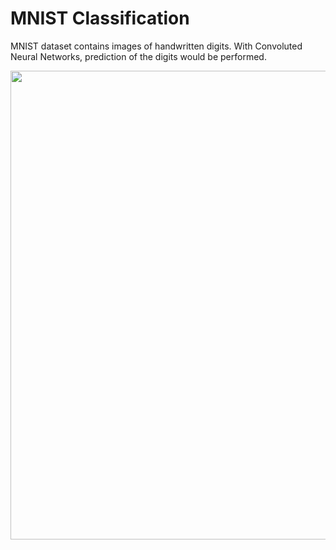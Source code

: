 # MNIST Classification
MNIST dataset contains images of handwritten digits. With Convoluted Neural Networks, prediction of the digits would be performed. 

<img src = "https://github.com/suhasmaddali/GIF-files/blob/main/mnist_gif.gif" width = 750 />
